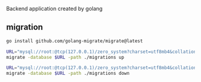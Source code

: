 Backend application created by golang


## migration

```bash
go install github.com/golang-migrate/migrate@latest
```

```bash
URL="mysql://root:@tcp(127.0.0.1)/zero_system?charset=utf8mb4&collation=utf8mb4_general_ci&parseTime=true"
migrate -database $URL -path ./migrations up
```

```bash
URL="mysql://root:@tcp(127.0.0.1)/zero_system?charset=utf8mb4&collation=utf8mb4_general_ci&parseTime=true"
migrate -database $URL -path ./migrations down
```
